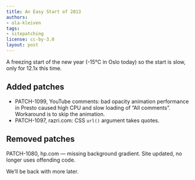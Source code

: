 ```yaml
---
title: An Easy Start of 2013
authors:
- ola-kleiven
tags:
- sitepatching
license: cc-by-3.0
layout: post
---
```


A freezing start of the new year (-15°C in Oslo today) so the start is slow, only for 12.1x this time.

## Added patches

- PATCH-1099, YouTube comments: bad opacity animation performance in Presto caused high CPU and slow loading of “All comments”. Workaround is to skip the animation.
- PATCH-1097, razri.com: CSS `url()` argument takes quotes.

## Removed patches

PATCH-1080, hp.com — missing background gradient. Site updated, no longer uses offending code.

We’ll be back with more later.
